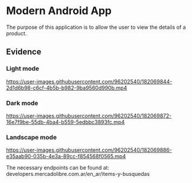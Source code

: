 # Modern Android App

The purpose of this application is to allow the user to view the details of a product.

## Evidence 

### Light mode
https://user-images.githubusercontent.com/96202540/182069844-2d1d6b98-c6cf-4b5b-b982-9ba9560d990b.mp4

### Dark mode
https://user-images.githubusercontent.com/96202540/182069872-16e7f9be-55db-4ba4-b559-5edbbc3893fc.mp4

### Landscape mode
https://user-images.githubusercontent.com/96202540/182069886-e35aab90-035b-4e3a-89cc-f854568f0565.mp4

The necessary endpoints can be found at:
developers.mercadolibre.com.ar/en_ar/items-y-busquedas
